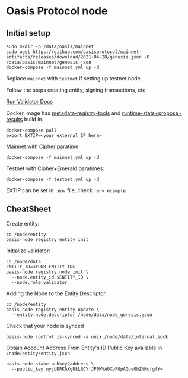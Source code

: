 # Oasis Protocol node

## Initial setup

```
sudo mkdir -p /data/oasis/mainnet
sudo wget https://github.com/oasisprotocol/mainnet-artifacts/releases/download/2021-04-28/genesis.json -O /data/oasis/mainnet/genesis.json
docker-compose -f mainnet.yml up -d
```
Replace `mainnet` with `testnet` if setting up testnet node.

Follow the steps creating entity, signing transactions, etc

[Run Validator Docs](https://docs.oasis.dev/general/run-a-node/set-up-your-node/run-validator)

Docker image has [metadata-registry-tools](https://github.com/oasisprotocol/metadata-registry-tools) and [runtime-stats+proposal-results](https://github.com/oasisprotocol/tools) build in.

```
docker-compose pull
export EXTIP=<your external IP here>
```

Mainnet with Cipher paratime:
```
docker-compose -f mainnet.yml up -d
```
Testnet with Cipher+Emerald paratimes:
```
docker-compose -f testnet.yml up -d
```

EXTIP can be set in `.env` file, check `.env.example`

## CheatSheet

Create entity:
```
cd /node/entity
oasis-node registry entity init
```

Initialize validator:
```
cd /node/data
ENTITY_ID=<YOUR-ENTITY-ID>
oasis-node registry node init \
  --node.entity_id $ENTITY_ID \
  --node.role validator
```

Adding the Node to the Entity Descriptor
```
cd /node/entity
oasis-node registry entity update \
  --entity.node.descriptor /node/data/node_genesis.json
```

Check that your node is synced
```
oasis-node control is-synced -a unix:/node/data/internal.sock
```

Obtain Account Address From Entity's ID
Public Key available in `/node/entity/entity.json`
```
oasis-node stake pubkey2address \
  --public_key nyjbDRKAXgUkL6CYfJP0WVA0XbF0pAGuvObZNMufgfY=
```
